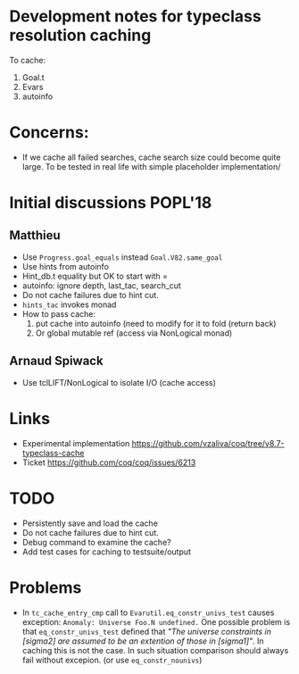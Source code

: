 # Development notes for typeclass resolution caching #

To cache:

1. Goal.t
2. Evars
3. autoinfo

# Concerns: #

* If we cache all failed searches, cache search size could become quite large. To be tested in real life with simple placeholder implementation/

# Initial discussions POPL'18 #

## Matthieu ##
* Use `Progress.goal_equals` instead `Goal.V82.same_goal`
* Use hints from autoinfo
* Hint_db.t equality but OK to start with =
* autoinfo: ignore depth, last_tac, search_cut
* Do not cache failures due to hint cut.
* `hints_tac` invokes monad
* How to pass cache:
  1. put cache into autoinfo (need to modify for it to fold (return back)
  2. Or global mutable ref (access via NonLogical monad)

## Arnaud Spiwack ##
* Use tclLIFT/NonLogical to isolate I/O (cache access)

# Links #
* Experimental implementation https://github.com/vzaliva/coq/tree/v8.7-typeclass-cache
* Ticket https://github.com/coq/coq/issues/6213

# TODO #
* Persistently save and load the cache
* Do not cache failures due to hint cut.
* Debug command to examine the cache?
* Add test cases for caching to testsuite/output

# Problems #

* In `tc_cache_entry_cmp` call to `Evarutil.eq_constr_univs_test` causes exception: `Anomaly: Universe Foo.N undefined.` One possible problem is that `eq_constr_univs_test` defined that *"The universe constraints in [sigma2] are assumed to be an extention of those in [sigma1]"*. In caching this is not the case. In such situation comparison should always fail without excepion. (or use `eq_constr_nounivs`)







